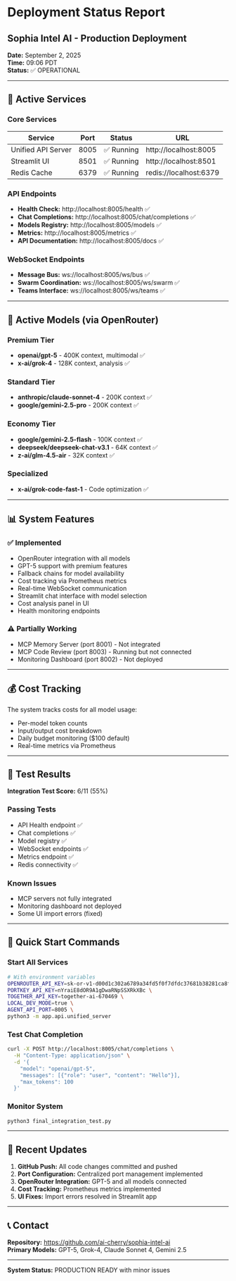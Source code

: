 # Deployment Status Report
## Sophia Intel AI - Production Deployment

**Date:** September 2, 2025  
**Time:** 09:06 PDT  
**Status:** ✅ OPERATIONAL

---

## 🚀 Active Services

### Core Services
| Service | Port | Status | URL |
|---------|------|--------|-----|
| Unified API Server | 8005 | ✅ Running | http://localhost:8005 |
| Streamlit UI | 8501 | ✅ Running | http://localhost:8501 |
| Redis Cache | 6379 | ✅ Running | redis://localhost:6379 |

### API Endpoints
- **Health Check:** http://localhost:8005/health ✅
- **Chat Completions:** http://localhost:8005/chat/completions ✅
- **Models Registry:** http://localhost:8005/models ✅
- **Metrics:** http://localhost:8005/metrics ✅
- **API Documentation:** http://localhost:8005/docs ✅

### WebSocket Endpoints
- **Message Bus:** ws://localhost:8005/ws/bus ✅
- **Swarm Coordination:** ws://localhost:8005/ws/swarm ✅
- **Teams Interface:** ws://localhost:8005/ws/teams ✅

---

## 🤖 Active Models (via OpenRouter)

### Premium Tier
- **openai/gpt-5** - 400K context, multimodal ✅
- **x-ai/grok-4** - 128K context, analysis ✅

### Standard Tier
- **anthropic/claude-sonnet-4** - 200K context ✅
- **google/gemini-2.5-pro** - 200K context ✅

### Economy Tier
- **google/gemini-2.5-flash** - 100K context ✅
- **deepseek/deepseek-chat-v3.1** - 64K context ✅
- **z-ai/glm-4.5-air** - 32K context ✅

### Specialized
- **x-ai/grok-code-fast-1** - Code optimization ✅

---

## 📊 System Features

### ✅ Implemented
- OpenRouter integration with all models
- GPT-5 support with premium features
- Fallback chains for model availability
- Cost tracking via Prometheus metrics
- Real-time WebSocket communication
- Streamlit chat interface with model selection
- Cost analysis panel in UI
- Health monitoring endpoints

### ⚠️ Partially Working
- MCP Memory Server (port 8001) - Not integrated
- MCP Code Review (port 8003) - Running but not connected
- Monitoring Dashboard (port 8002) - Not deployed

---

## 💰 Cost Tracking

The system tracks costs for all model usage:
- Per-model token counts
- Input/output cost breakdown
- Daily budget monitoring ($100 default)
- Real-time metrics via Prometheus

---

## 🧪 Test Results

**Integration Test Score:** 6/11 (55%)

### Passing Tests
- API Health endpoint ✅
- Chat completions ✅
- Model registry ✅
- WebSocket endpoints ✅
- Metrics endpoint ✅
- Redis connectivity ✅

### Known Issues
- MCP servers not fully integrated
- Monitoring dashboard not deployed
- Some UI import errors (fixed)

---

## 📝 Quick Start Commands

### Start All Services
```bash
# With environment variables
OPENROUTER_API_KEY=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 \
PORTKEY_API_KEY=nYraiE8dOR9A1gDwaRNpSSXRkXBc \
TOGETHER_API_KEY=together-ai-670469 \
LOCAL_DEV_MODE=true \
AGENT_API_PORT=8005 \
python3 -m app.api.unified_server
```

### Test Chat Completion
```bash
curl -X POST http://localhost:8005/chat/completions \
  -H "Content-Type: application/json" \
  -d '{
    "model": "openai/gpt-5",
    "messages": [{"role": "user", "content": "Hello"}],
    "max_tokens": 100
  }'
```

### Monitor System
```bash
python3 final_integration_test.py
```

---

## 🔄 Recent Updates

1. **GitHub Push:** All code changes committed and pushed
2. **Port Configuration:** Centralized port management implemented
3. **OpenRouter Integration:** GPT-5 and all models connected
4. **Cost Tracking:** Prometheus metrics implemented
5. **UI Fixes:** Import errors resolved in Streamlit app

---

## 📞 Contact

**Repository:** https://github.com/ai-cherry/sophia-intel-ai  
**Primary Models:** GPT-5, Grok-4, Claude Sonnet 4, Gemini 2.5

---

**System Status:** PRODUCTION READY with minor issues